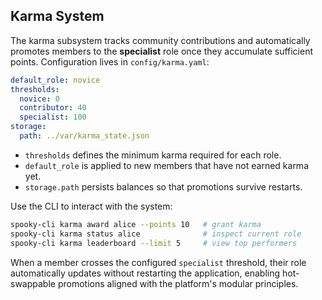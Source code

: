 ## Karma System

The karma subsystem tracks community contributions and automatically promotes members to the
**specialist** role once they accumulate sufficient points. Configuration lives in `config/karma.yaml`:

```yaml
default_role: novice
thresholds:
  novice: 0
  contributor: 40
  specialist: 100
storage:
  path: ../var/karma_state.json
```

- `thresholds` defines the minimum karma required for each role.
- `default_role` is applied to new members that have not earned karma yet.
- `storage.path` persists balances so that promotions survive restarts.

Use the CLI to interact with the system:

```bash
spooky-cli karma award alice --points 10   # grant karma
spooky-cli karma status alice              # inspect current role
spooky-cli karma leaderboard --limit 5     # view top performers
```

When a member crosses the configured `specialist` threshold, their role automatically updates
without restarting the application, enabling hot-swappable promotions aligned with the platform's
modular principles.
